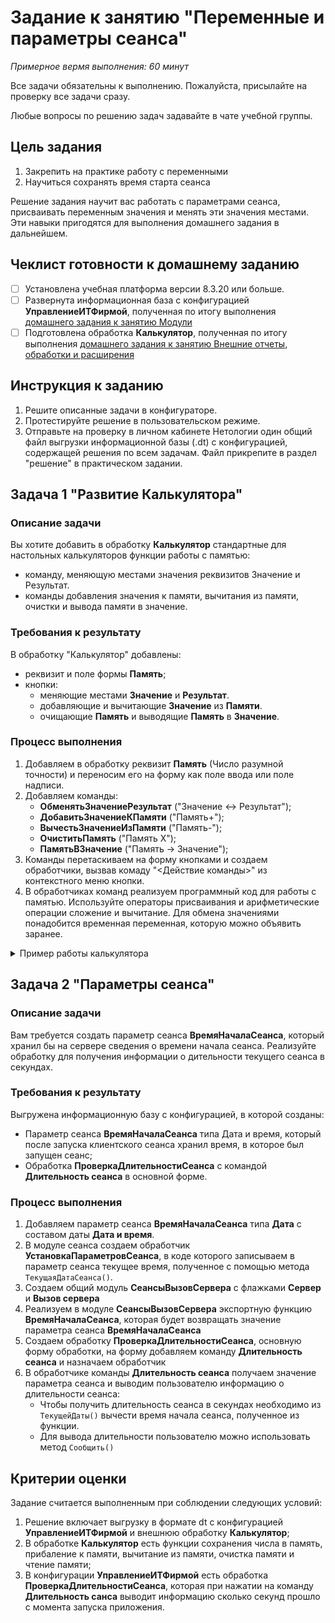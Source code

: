# Задание к занятию "Переменные и параметры сеанса"
_Примерное вермя выполнения: 60 минут_

Все задачи обязательны к выполнению. Пожалуйста, присылайте на проверку все задачи сразу.

Любые вопросы по решению задач задавайте в чате учебной группы.

## Цель задания

1. Закрепить на практике работу с переменными
2. Научиться сохранять время старта сеанса

Решение задания научит вас работать с параметрами сеанса, присваивать переменным значения и менять эти значения местами. Эти навыки пригодятся для выполнения домашнего задания в дальнейшем.

## Чеклист готовности к домашнему заданию

- [ ] Установлена учебная платформа версии 8.3.20 или больше.
- [ ] Развернута информационная база с конфигурацией **УправлениеИТФирмой**, полученная по итогу выполнения [домашнего задания к занятию Модули](/homework-2-1.md)
- [ ] Подготовлена обработка **Калькулятор**, полученная по итогу выполнения [домашнего задания к занятию Внешние отчеты, обработки и расширения](/homework-1-6.md)

## Инструкция к заданию

1. Решите описанные задачи в конфигураторе.
2. Протестируйте решение в пользовательском режиме.
3. Отправьте на проверку в личном кабинете Нетологии один общий файл выгрузки информационной базы (.dt) с конфигурацией, содержащей решения по всем задачам. Файл прикрепите в раздел "решение" в практическом задании.

## Задача 1 "Развитие Калькулятора"

### Описание задачи

Вы хотите добавить в обработку **Калькулятор** стандартные для настольных калькуляторов функции работы с памятью:
- команду, меняющую местами значения реквизитов Значение и Результат.
- команды добавления значения к памяти, вычитания из памяти, очистки и вывода памяти в значение.

### Требования к результату
В обработку "Калькулятор" добавлены:
* реквизит и поле формы **Память**;
* кнопки:
  * меняющие местами **Значение** и **Результат**.
  * добавляющие и вычитающие **Значение** из **Памяти**.
  * очищающие **Память** и выводящие **Память** в **Значение**.

### Процесс выполнения

1. Добавляем в обработку реквизит **Память** (Число разумной точности) и переносим его на форму как поле ввода или поле надписи.
2. Добавляем команды:
    * **ОбменятьЗначениеРезультат** ("Значение <-> Результат");
    * **ДобавитьЗначениеКПамяти** ("Память+");
    * **ВычестьЗначениеИзПамяти** ("Память-");
    * **ОчиститьПамять** ("Память Х");
    * **ПамятьВЗначение** ("Память -> Значение");
3. Команды перетаскиваем на форму кнопками и создаем обработчики, вызвав комаду "<Действие команды>" из контекстного меню кнопки.
4. В обработчиках команд реализуем программный код для работы с памятью. Используйте операторы присваивания и арифметические операции сложение и вычитание. Для обмена значениями понадобится временная переменная, которую можно объявить заранее.

<details>
      <summary>Пример работы калькулятора</summary>

<p align="center" width="100%">
  <img width="75%" src="Examples/img/example-2-2-1.gif"> 
</p>

</details>

## Задача 2 "Параметры сеанса"

### Описание задачи
Вам требуется создать параметр сеанса **ВремяНачалаСеанса**, который хранил бы на сервере сведения о времени начала сеанса. Реализуйте обработку для получения информации о дительности текущего сеанса в секундах.

### Требования к результату
Выгружена информационную базу с конфигурацией, в которой созданы:
- Параметр сеанса **ВремяНачалаСеанса** типа Дата и время, который после запуска клиентского сеанса хранил время, в которое был запущен сеанс;
- Обработка **ПроверкаДлительностиСеанса** с командой **Длительность сеанса** в основной форме.

### Процесс выполнения

1. Добавляем параметр сеанса **ВремяНачалаСеанса** типа **Дата** с составом даты **Дата и время**.
2. В модуле сеанса создаем обработчик **УстановкаПараметровСеанса**, в коде которого записываем в параметр сеанса текущее время, полученное с помощью метода `ТекущаяДатаСеанса()`.
3. Создаем общий модуль **СеансыВызовСервера** с флажками **Сервер** и **Вызов сервера**
4. Реализуем в модуле **СеансыВызовСервера** экспортную функцию **ВремяНачалаСеанса**, которая будет возвращать значение параметра сеанса **ВремяНачалаСеанса**
5. Создаем обработку **ПроверкаДлительностиСеанса**, основную форму обработки, на форму добавляем команду **Длительность сеанса** и назначаем обработчик
6. В обработчике команды **Длительность сеанса** получаем значение параметра сеанса и выводим пользователю информацию о длительности сеанса:
    - Чтобы получить длительность сеанса в секундах необходимо из `ТекущейДаты()` вычести время начала сеанса, полученное из функции.
    - Для вывода длительности пользователю можно использовать метод `Сообщить()`

## Критерии оценки

Задание считается выполненным при соблюдении следующих условий:
1. Решение включает выгрузку в формате dt с конфигурацией **УправлениеИТФирмой** и внешнюю обработку **Калькулятор**;
2. В обработке **Калькулятор** есть функции сохранения числа в память, прибаление к памяти, вычитание из памяти, очистка памяти и чтение памяти;
3. В конфигурации **УправлениеИТФирмой** есть обработка **ПроверкаДлительностиСеанса**, которая при нажатии на команду **Длительность санса** выводит информацию сколько секунд прошло с момента запуска приложения.